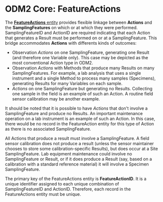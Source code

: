 ODM2 Core: FeatureActions
=========================

The [**FeatureActions** entity](http://uchic.github.io/ODM2/schemas/ODM2_Current/tables/ODM2Core_FeatureActions.html) provides flexible linkage between **Actions** and the **SamplingFeatures** on which or at which they were performed. SamplingFeatureID and ActionID are required indicating that each Action that generates a Result must be performed on or at a SamplingFeature. This bridge accommodates **Actions** with differents kinds of outcomes:

* Observation _Actions_ on one SamplingFeature, generating one Result (and therefore one Variable only). This case may be depicted as the most conventional Action type in ODM2.
* Observation _Actions_ with Methods that produce many Results on many SamplingFeatures. For example, a lab analysis that uses a single instrument and a single Method to process many samples (Specimens), generating Results for many Variables on each sample.
* _Actions_ on one SamplingFeature but generating no Results. Collecting one sample in the field is an example of such an Action. A routine field sensor calibration may be another example.


It should be noted that it is possible to have _Actions_ that don't involve a SamplingFeature and produce no Results. An important maintenance operation on a lab instrument is an example of such an Action. In this case, there would be no record in the FeatureAction entity for this type of Action as there is no associated SamplingFeature.

All Actions that produce a result must involve a SamplingFeature. A field sensor calibration does not produce a result (unless the sensor maintainer chooses to store some calibration-specific Results), but does occur at a Site SamplingFeature. Lab equipment maintenance could involve no SamplingFeature or Result, or if it does produce a Result (say, based on a calibration with a standard reference material) it will involve a Specimen SamplingFeature.

The primary key of the FeatureActions entity is **FeatureActionID**. It is a unique identifier assigned to each unique combination of SamplingFeatureID and ActionID. Therefore, each record in the FeatureActions entity must be unique.
